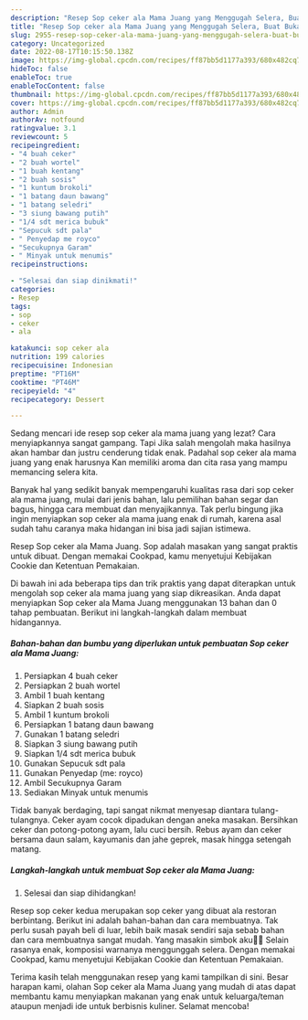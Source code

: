 ```yaml
---
description: "Resep Sop ceker ala Mama Juang yang Menggugah Selera, Buat Buka Puasa Enak"
title: "Resep Sop ceker ala Mama Juang yang Menggugah Selera, Buat Buka Puasa Enak"
slug: 2955-resep-sop-ceker-ala-mama-juang-yang-menggugah-selera-buat-buka-puasa-enak
category: Uncategorized
date: 2022-08-17T10:15:50.138Z
image: https://img-global.cpcdn.com/recipes/ff87bb5d1177a393/680x482cq70/sop-ceker-ala-mama-juang-foto-resep-utama.jpg
hideToc: false
enableToc: true
enableTocContent: false
thumbnail: https://img-global.cpcdn.com/recipes/ff87bb5d1177a393/680x482cq70/sop-ceker-ala-mama-juang-foto-resep-utama.jpg
cover: https://img-global.cpcdn.com/recipes/ff87bb5d1177a393/680x482cq70/sop-ceker-ala-mama-juang-foto-resep-utama.jpg
author: Admin
authorAv: notfound
ratingvalue: 3.1
reviewcount: 5
recipeingredient:
- "4 buah ceker"
- "2 buah wortel"
- "1 buah kentang"
- "2 buah sosis"
- "1 kuntum brokoli"
- "1 batang daun bawang"
- "1 batang seledri"
- "3 siung bawang putih"
- "1/4 sdt merica bubuk"
- "Sepucuk sdt pala"
- " Penyedap me royco"
- "Secukupnya Garam"
- " Minyak untuk menumis"
recipeinstructions:

- "Selesai dan siap dinikmati!"
categories:
- Resep
tags:
- sop
- ceker
- ala

katakunci: sop ceker ala 
nutrition: 199 calories
recipecuisine: Indonesian
preptime: "PT16M"
cooktime: "PT46M"
recipeyield: "4"
recipecategory: Dessert

---
```



Sedang mencari ide resep sop ceker ala mama juang yang lezat? Cara menyiapkannya sangat gampang. Tapi Jika salah mengolah maka hasilnya akan hambar dan justru cenderung tidak enak. Padahal sop ceker ala mama juang yang enak harusnya Kan memiliki aroma dan cita rasa yang mampu memancing selera kita.


Banyak hal yang sedikit banyak mempengaruhi kualitas rasa dari sop ceker ala mama juang, mulai dari jenis bahan, lalu pemilihan bahan segar dan bagus, hingga cara membuat dan menyajikannya. Tak perlu bingung jika ingin menyiapkan sop ceker ala mama juang enak di rumah, karena asal sudah tahu caranya maka hidangan ini bisa jadi sajian istimewa.

Resep Sop ceker ala Mama Juang. Sop adalah masakan yang sangat praktis untuk dibuat. Dengan memakai Cookpad, kamu menyetujui Kebijakan Cookie dan Ketentuan Pemakaian.


Di bawah ini ada beberapa tips dan trik praktis yang dapat diterapkan untuk mengolah sop ceker ala mama juang yang siap dikreasikan. Anda dapat menyiapkan Sop ceker ala Mama Juang menggunakan 13 bahan dan 0 tahap pembuatan. Berikut ini langkah-langkah dalam membuat hidangannya.

<!--inarticleads1-->

##### Bahan-bahan dan bumbu yang diperlukan untuk pembuatan Sop ceker ala Mama Juang:

1. Persiapkan 4 buah ceker
1. Persiapkan 2 buah wortel
1. Ambil 1 buah kentang
1. Siapkan 2 buah sosis
1. Ambil 1 kuntum brokoli
1. Persiapkan 1 batang daun bawang
1. Gunakan 1 batang seledri
1. Siapkan 3 siung bawang putih
1. Siapkan 1/4 sdt merica bubuk
1. Gunakan Sepucuk sdt pala
1. Gunakan  Penyedap (me: royco)
1. Ambil Secukupnya Garam
1. Sediakan  Minyak untuk menumis


Tidak banyak berdaging, tapi sangat nikmat menyesap diantara tulang-tulangnya. Ceker ayam cocok dipadukan dengan aneka masakan. Bersihkan ceker dan potong-potong ayam, lalu cuci bersih. Rebus ayam dan ceker bersama daun salam, kayumanis dan jahe geprek, masak hingga setengah matang. 

<!--inarticleads2-->

##### Langkah-langkah untuk membuat Sop ceker ala Mama Juang:


1. Selesai dan siap dihidangkan!

Resep sop ceker kedua merupakan sop ceker yang dibuat ala restoran berbintang. Berikut ini adalah bahan-bahan dan cara membuatnya. Tak perlu susah payah beli di luar, lebih baik masak sendiri saja sebab bahan dan cara membuatnya sangat mudah. Yang masakin simbok aku🤭🤭 Selain rasanya enak, komposisi warnanya menggunggah selera. Dengan memakai Cookpad, kamu menyetujui Kebijakan Cookie dan Ketentuan Pemakaian. 

Terima kasih telah menggunakan resep yang kami tampilkan di sini. Besar harapan kami, olahan Sop ceker ala Mama Juang yang mudah di atas dapat membantu kamu menyiapkan makanan yang enak untuk keluarga/teman ataupun menjadi ide untuk berbisnis kuliner. Selamat mencoba!
